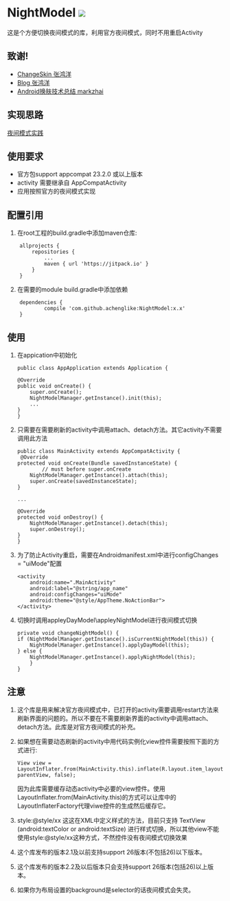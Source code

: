 # NightModel [![](https://jitpack.io/v/achenglike/NightModel.svg)](https://jitpack.io/#achenglike/NightModel)

这是个方便切换夜间模式的库，利用官方夜间模式，同时不用重启Activity

##  致谢!
* [ChangeSkin 张鸿洋](https://github.com/hongyangAndroid/ChangeSkin)
* [Blog 张鸿洋](http://blog.csdn.net/lmj623565791/article/details/51503977)
* [Android换肤技术总结 markzhai](http://blog.zhaiyifan.cn/2015/09/10/Android%E6%8D%A2%E8%82%A4%E6%8A%80%E6%9C%AF%E6%80%BB%E7%BB%93/)

## 实现思路
[夜间模式实践](http://www.jianshu.com/p/c85c25357559)

## 使用要求
* 官方包support appcompat 23.2.0 或以上版本
* activity 需要继承自 AppCompatActivity
* 应用按照官方的夜间模式实现

## 配置引用
1. 在root工程的build.gradle中添加maven仓库:
```
	allprojects {
		repositories {
			...
			maven { url 'https://jitpack.io' }
		}
	}
```

2.  在需要的module build.gradle中添加依赖
```
	dependencies {
	        compile 'com.github.achenglike:NightModel:x.x'
	}

```

## 使用
1. 在appication中初始化
	```
	public class AppApplication extends Application {

    @Override
    public void onCreate() {
        super.onCreate();
        NightModelManager.getInstance().init(this);
        ...
    }
	}

	```
2. 只需要在需要刷新的activity中调用attach、detach方法。其它activity不需要调用此方法
	```
	public class MainActivity extends AppCompatActivity {
	 @Override
    protected void onCreate(Bundle savedInstanceState) {
    		// must before super.onCreate
        NightModelManager.getInstance().attach(this);
        super.onCreate(savedInstanceState);
    }
    
    ...
    
    @Override
    protected void onDestroy() {
        NightModelManager.getInstance().detach(this);
        super.onDestroy();
    }
	}
	```

3. 为了防止Activity重启，需要在Androidmanifest.xml中进行configChanges = "uiMode"配置
    ```
    <activity
        android:name=".MainActivity"
        android:label="@string/app_name"
        android:configChanges="uiMode"
        android:theme="@style/AppTheme.NoActionBar">
    </activity>
    ```

4. 切换时调用appleyDayModel\appleyNightModel进行夜间模式切换

	```
	private void changeNightModel() {
   	if (NightModelManager.getInstance().isCurrentNightModel(this)) {
		NightModelManager.getInstance().applyDayModel(this);
	} else {
		NightModelManager.getInstance().applyNightModel(this);
     	}
    }
	```
	
	
## 注意
1. 这个库是用来解决官方夜间模式中，已打开的activity需要调用restart方法来刷新界面的问题的。所以不要在不需要刷新界面的activity中调用attach、detach方法。此库是对官方夜间模式的补充。

2. 如果想在需要动态刷新的activity中用代码实例化view控件需要按照下面的方式进行:
	```
	View view = LayoutInflater.from(MainActivity.this).inflate(R.layout.item_layout, parentView, false);
	```
	因为此库需要缓存动态activity中必要的view控件。使用LayoutInflater.from(MainActivity.this)的方式可以让库中的LayoutInflaterFactory代理viwe控件的生成然后缓存它。

3. style:@style/xx 这这在XML中定义样式的方法，目前只支持 TextView (android:textColor or  android:textSize) 进行样式切换，所以其他view不能使用style:@style/xx这种方式，不然控件没有夜间模式切换效果

4. 这个库发布的版本2.1及以前支持support 26版本(不包括26)以下版本。

5. 这个库发布的版本2.2及以后版本只会支持support 26版本(包括26)以上版本。

6. 如果你为布局设置的background是selector的话夜间模式会失灵。

